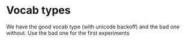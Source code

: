 # Vocab types
We have the good vocab type (with unicode backoff) and the bad one without. Use the bad one for the first experiments
